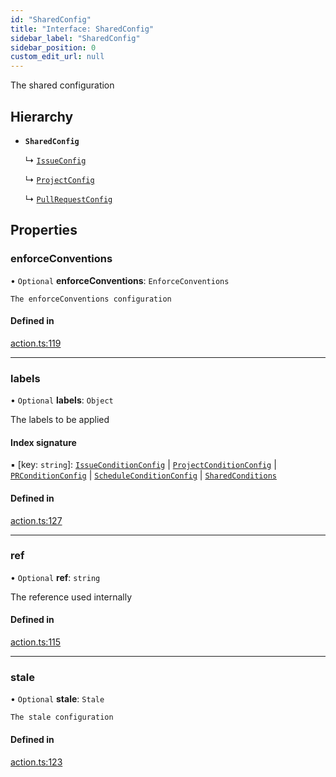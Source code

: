 ```yaml
---
id: "SharedConfig"
title: "Interface: SharedConfig"
sidebar_label: "SharedConfig"
sidebar_position: 0
custom_edit_url: null
---
```


The shared configuration

## Hierarchy

- **`SharedConfig`**

  ↳ [`IssueConfig`](IssueConfig.md)

  ↳ [`ProjectConfig`](ProjectConfig.md)

  ↳ [`PullRequestConfig`](PullRequestConfig.md)

## Properties

### enforceConventions

• `Optional` **enforceConventions**: `EnforceConventions`

	The enforceConventions configuration

#### Defined in

[action.ts:119](https://github.com/Videndum/Convential-PR-Releases/blob/377fcdd/src/action.ts#L119)

___

### labels

• `Optional` **labels**: `Object`

The labels to be applied

#### Index signature

▪ [key: `string`]: [`IssueConditionConfig`](IssueConditionConfig.md) \| [`ProjectConditionConfig`](ProjectConditionConfig.md) \| [`PRConditionConfig`](PRConditionConfig.md) \| [`ScheduleConditionConfig`](ScheduleConditionConfig.md) \| [`SharedConditions`](SharedConditions.md)

#### Defined in

[action.ts:127](https://github.com/Videndum/Convential-PR-Releases/blob/377fcdd/src/action.ts#L127)

___

### ref

• `Optional` **ref**: `string`

The reference used internally

#### Defined in

[action.ts:115](https://github.com/Videndum/Convential-PR-Releases/blob/377fcdd/src/action.ts#L115)

___

### stale

• `Optional` **stale**: `Stale`

	The stale configuration

#### Defined in

[action.ts:123](https://github.com/Videndum/Convential-PR-Releases/blob/377fcdd/src/action.ts#L123)
